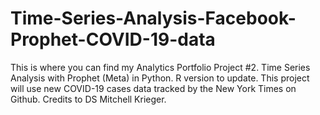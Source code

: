 # Time-Series-Analysis-Facebook-Prophet-COVID-19-data
This is where you can find my Analytics Portfolio Project #2. Time Series Analysis with Prophet (Meta) in Python. R version to update. This project will use new COVID-19 cases data tracked by the New York Times on Github. Credits to DS Mitchell Krieger.
